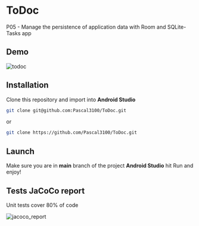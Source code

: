 # ToDoc
P05 - Manage the persistence of application data with Room and SQLite- Tasks app

## Demo
![todoc](https://user-images.githubusercontent.com/25769686/124471833-a43d0b00-dd9d-11eb-99a9-74f6eb168ebd.gif)

## Installation
Clone this repository and import into **Android Studio**
```bash
git clone git@github.com:Pascal3100/ToDoc.git
```
or
```bash
git clone https://github.com/Pascal3100/ToDoc.git
```

## Launch
Make sure you are in **main** branch of the project
**Android Studio** hit Run and enjoy!

## Tests JaCoCo report
Unit tests cover 80% of code

![jacoco_report](https://user-images.githubusercontent.com/25769686/124470147-89699700-dd9b-11eb-914f-95749d3d4077.png)

